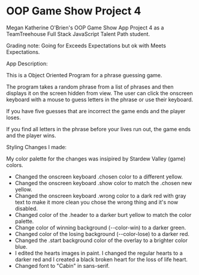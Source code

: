 # OOP Game Show Project 4
 Megan Katherine O'Brien's OOP Game Show App Project 4 as a TeamTreehouse Full Stack JavaScript Talent Path student.


Grading note: Going for Exceeds Expectations but ok with Meets Expectations.


App Description:

This is a Object Oriented Program for a phrase guessing game.

The program takes a random phrase from a list of phrases and then displays it on the screen hidden from view. The user can click the onscreen keyboard with a mouse to guess letters in the phrase or use their keyboard.

If you have five guesses that are incorrect the game ends and the player loses.

If you find all letters in the phrase before your lives run out, the game ends and the player wins.


Styling Changes I made:

My color palette for the changes was insipired by Stardew Valley (game) colors.

- Changed the onscreen keyboard .chosen color to a different yellow.
- Changed the onscreen keyboard .show color to match the .chosen new yellow.
- Changed the onscreen keyboard .wrong color to a dark red with gray text to make it more clean you chose the wrong thing and it's now disabled.
- Changed color of the .header to a darker burt yellow to match the color palette.
- Change color of winning background (--color-win) to a darker green.
- Changed color of the losing background (--color-lose) to a darker red.
- Changed the .start background color of the overlay to a brighter color blue.
- I edited the hearts images in paint. I changed the regular hearts to a darker red and I created a black broken heart for the loss of life heart.
- Changed font to "Cabin" in sans-serif.

